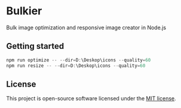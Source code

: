 # Bulkier

Bulk image optimization and responsive image creator in Node.js

## Getting started

```js
npm run optimize -- --dir=D:\Deskop\icons --quality=60
npm run resize -- --dir=D:\Deskop\icons --quality=60
```

## License

This project is open-source software licensed under the [MIT license](https://opensource.org/licenses/MIT).
